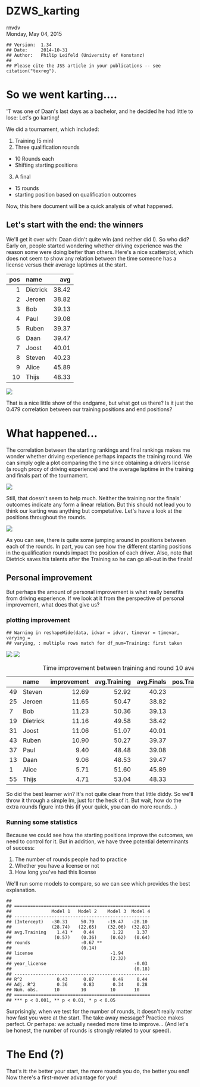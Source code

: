 # DZWS_karting
rnvdv  
Monday, May 04, 2015  


```
## Version:  1.34
## Date:     2014-10-31
## Author:   Philip Leifeld (University of Konstanz)
## 
## Please cite the JSS article in your publications -- see citation("texreg").
```


# So we went karting....

'T was one of Daan's last days as a bachelor, and he decided he had little to lose: Let's go karting!

We did a tournament, which included:

1. Training (5 min)
2. Three qualification rounds
+ 10 Rounds each
+ Shifting starting positions
3. A final
+ 15 rounds
+ starting position based on qualification outcomes

Now, this here document will be a quick analysis of what happened. 



## Let's start with the end: the winners



We'll get it over with: Daan didn't quite win (and neither did I). So who did? Early on, people started wondering whether driving experience was the reason some were doing better than others. Here's a nice scatterplot, which does not seem to show any relation between the time someone has a license versus their average laptimes at the start. 



<table>
 <thead>
  <tr>
   <th style="text-align:right;"> pos </th>
   <th style="text-align:left;"> name </th>
   <th style="text-align:right;"> avg </th>
  </tr>
 </thead>
<tbody>
  <tr>
   <td style="text-align:right;"> 1 </td>
   <td style="text-align:left;"> Dietrick </td>
   <td style="text-align:right;"> 38.42 </td>
  </tr>
  <tr>
   <td style="text-align:right;"> 2 </td>
   <td style="text-align:left;"> Jeroen </td>
   <td style="text-align:right;"> 38.82 </td>
  </tr>
  <tr>
   <td style="text-align:right;"> 3 </td>
   <td style="text-align:left;"> Bob </td>
   <td style="text-align:right;"> 39.13 </td>
  </tr>
  <tr>
   <td style="text-align:right;"> 4 </td>
   <td style="text-align:left;"> Paul </td>
   <td style="text-align:right;"> 39.08 </td>
  </tr>
  <tr>
   <td style="text-align:right;"> 5 </td>
   <td style="text-align:left;"> Ruben </td>
   <td style="text-align:right;"> 39.37 </td>
  </tr>
  <tr>
   <td style="text-align:right;"> 6 </td>
   <td style="text-align:left;"> Daan </td>
   <td style="text-align:right;"> 39.47 </td>
  </tr>
  <tr>
   <td style="text-align:right;"> 7 </td>
   <td style="text-align:left;"> Joost </td>
   <td style="text-align:right;"> 40.01 </td>
  </tr>
  <tr>
   <td style="text-align:right;"> 8 </td>
   <td style="text-align:left;"> Steven </td>
   <td style="text-align:right;"> 40.23 </td>
  </tr>
  <tr>
   <td style="text-align:right;"> 9 </td>
   <td style="text-align:left;"> Alice </td>
   <td style="text-align:right;"> 45.89 </td>
  </tr>
  <tr>
   <td style="text-align:right;"> 10 </td>
   <td style="text-align:left;"> Thijs </td>
   <td style="text-align:right;"> 48.33 </td>
  </tr>
</tbody>
</table>

![](karting_analysis_files/figure-html/unnamed-chunk-2-1.png) 



That is a nice little show of the endgame, but what got us there? Is it just the 0.479 correlation between our training positions and end positions?



# What happened...



The correlation between the starting rankings and final rankings makes me wonder whether driving experience perhaps impacts the training round. We can simply ogle a plot comparing the time since obtaining a drivers license (a rough proxy of driving experience) and the average laptime in the training and finals part of the tournament. 




![](karting_analysis_files/figure-html/unnamed-chunk-3-1.png) 



Still, that doesn't seem to help much. Neither the training nor the finals' outcomes indicate any form a linear relation. But this should not lead you to think our karting was anything but competative. Let's have a look at the positions throughout the rounds. 



![](karting_analysis_files/figure-html/unnamed-chunk-4-1.png) 



As you can see, there is quite some jumping around in positions between each of the rounds. In part, you can see how the different starting positions in the qualification rounds impact the position of each driver. Also, note that Dietrick saves his talents after the Training so he can go all-out in the finals!



## Personal improvement



But perhaps the amount of personal improvement is what really benefits from driving experience. If we look at it from the perspective of personal improvement, what does that give us?



### plotting improvement




```
## Warning in reshapeWide(data, idvar = idvar, timevar = timevar, varying =
## varying, : multiple rows match for df_num=Training: first taken
```

![](karting_analysis_files/figure-html/unnamed-chunk-5-1.png) ![](karting_analysis_files/figure-html/unnamed-chunk-5-2.png) <table>
<caption>Time improvement between training and round 10 averages</caption>
 <thead>
  <tr>
   <th style="text-align:left;">   </th>
   <th style="text-align:left;"> name </th>
   <th style="text-align:right;"> improvement </th>
   <th style="text-align:right;"> avg.Training </th>
   <th style="text-align:right;"> avg.Finals </th>
   <th style="text-align:right;"> pos.Training </th>
   <th style="text-align:right;"> pos.Finals </th>
  </tr>
 </thead>
<tbody>
  <tr>
   <td style="text-align:left;"> 49 </td>
   <td style="text-align:left;"> Steven </td>
   <td style="text-align:right;"> 12.69 </td>
   <td style="text-align:right;"> 52.92 </td>
   <td style="text-align:right;"> 40.23 </td>
   <td style="text-align:right;"> 3 </td>
   <td style="text-align:right;"> 8 </td>
  </tr>
  <tr>
   <td style="text-align:left;"> 25 </td>
   <td style="text-align:left;"> Jeroen </td>
   <td style="text-align:right;"> 11.65 </td>
   <td style="text-align:right;"> 50.47 </td>
   <td style="text-align:right;"> 38.82 </td>
   <td style="text-align:right;"> 8 </td>
   <td style="text-align:right;"> 2 </td>
  </tr>
  <tr>
   <td style="text-align:left;"> 7 </td>
   <td style="text-align:left;"> Bob </td>
   <td style="text-align:right;"> 11.23 </td>
   <td style="text-align:right;"> 50.36 </td>
   <td style="text-align:right;"> 39.13 </td>
   <td style="text-align:right;"> 6 </td>
   <td style="text-align:right;"> 3 </td>
  </tr>
  <tr>
   <td style="text-align:left;"> 19 </td>
   <td style="text-align:left;"> Dietrick </td>
   <td style="text-align:right;"> 11.16 </td>
   <td style="text-align:right;"> 49.58 </td>
   <td style="text-align:right;"> 38.42 </td>
   <td style="text-align:right;"> 1 </td>
   <td style="text-align:right;"> 1 </td>
  </tr>
  <tr>
   <td style="text-align:left;"> 31 </td>
   <td style="text-align:left;"> Joost </td>
   <td style="text-align:right;"> 11.06 </td>
   <td style="text-align:right;"> 51.07 </td>
   <td style="text-align:right;"> 40.01 </td>
   <td style="text-align:right;"> 7 </td>
   <td style="text-align:right;"> 7 </td>
  </tr>
  <tr>
   <td style="text-align:left;"> 43 </td>
   <td style="text-align:left;"> Ruben </td>
   <td style="text-align:right;"> 10.90 </td>
   <td style="text-align:right;"> 50.27 </td>
   <td style="text-align:right;"> 39.37 </td>
   <td style="text-align:right;"> 5 </td>
   <td style="text-align:right;"> 5 </td>
  </tr>
  <tr>
   <td style="text-align:left;"> 37 </td>
   <td style="text-align:left;"> Paul </td>
   <td style="text-align:right;"> 9.40 </td>
   <td style="text-align:right;"> 48.48 </td>
   <td style="text-align:right;"> 39.08 </td>
   <td style="text-align:right;"> 4 </td>
   <td style="text-align:right;"> 4 </td>
  </tr>
  <tr>
   <td style="text-align:left;"> 13 </td>
   <td style="text-align:left;"> Daan </td>
   <td style="text-align:right;"> 9.06 </td>
   <td style="text-align:right;"> 48.53 </td>
   <td style="text-align:right;"> 39.47 </td>
   <td style="text-align:right;"> 2 </td>
   <td style="text-align:right;"> 6 </td>
  </tr>
  <tr>
   <td style="text-align:left;"> 1 </td>
   <td style="text-align:left;"> Alice </td>
   <td style="text-align:right;"> 5.71 </td>
   <td style="text-align:right;"> 51.60 </td>
   <td style="text-align:right;"> 45.89 </td>
   <td style="text-align:right;"> 9 </td>
   <td style="text-align:right;"> 9 </td>
  </tr>
  <tr>
   <td style="text-align:left;"> 55 </td>
   <td style="text-align:left;"> Thijs </td>
   <td style="text-align:right;"> 4.71 </td>
   <td style="text-align:right;"> 53.04 </td>
   <td style="text-align:right;"> 48.33 </td>
   <td style="text-align:right;"> 10 </td>
   <td style="text-align:right;"> 10 </td>
  </tr>
</tbody>
</table>



So did the best learner win? It's not quite clear from that little diddy. So we'll throw it through a simple lm, just for the heck of it. But wait, how do the extra rounds figure into this (if your quick, you can do more rounds...)



### Running some statistics



Because we could see how the starting positions improve the outcomes, we need to control for it. But in addition, we have three potential determinants of success:

1. The number of rounds people had to practice
2. Whether you have a license or not
3. How long you've had this license



We'll run some models to compare, so we can see which provides the best explanation. 




```
## 
## ===================================================
##               Model 1   Model 2    Model 3  Model 4
## ---------------------------------------------------
## (Intercept)   -30.31     50.79     -19.47   -28.10 
##               (28.74)   (22.65)    (32.06)  (32.81)
## avg.Training    1.41 *    0.44       1.22     1.37 
##                (0.57)    (0.36)     (0.62)   (0.64)
## rounds                   -0.67 **                  
##                          (0.14)                    
## license                             -1.94          
##                                     (2.32)         
## year_license                                 -0.03 
##                                              (0.18)
## ---------------------------------------------------
## R^2             0.43      0.87       0.49     0.44 
## Adj. R^2        0.36      0.83       0.34     0.28 
## Num. obs.      10        10         10       10    
## ===================================================
## *** p < 0.001, ** p < 0.01, * p < 0.05
```



Surprisingly, when we test for the number of rounds, it doesn't really matter how fast you were at the start. The take away message? Practice makes perfect. Or perhaps: we actually needed more time to improve... (And let's be honest, the number of rounds is strongly related to your speed).



# The End (?)


That's it: the better your start, the more rounds you do, the better you end! 
Now there's a first-mover advantage for you!
